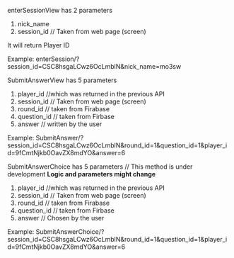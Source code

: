 




enterSessionView has 2 parameters 
1. nick_name
2. session_id // Taken from web page (screen) 

It will return Player ID

Example: 
enterSession/?session_id=CSC8hsgaLCwz6OcLmblN&nick_name=mo3sw


SubmitAnswerView has 5 parameters 

1. player_id //which was returned in the previous API
2. session_id // Taken from web page (screen)
3. round_id  // taken from Firabase 
4. question_id // taken from Firbase 
5. answer // written by the user 

Example:
SubmitAnswer/?session_id=CSC8hsgaLCwz6OcLmblN&round_id=1&question_id=1&player_id=9fCmtNjkb0OavZX8mdYO&answer=6




SubmitAnswerChoice has 5 parameters 
// This method is under development **Logic and parameters might change**

1. player_id //which was returned in the previous API
2. session_id // Taken from web page (screen)
3. round_id  // taken from Firabase 
4. question_id // taken from Firbase 
5. answer // Chosen by the user 

Example:
SubmitAnswerChoice/?session_id=CSC8hsgaLCwz6OcLmblN&round_id=1&question_id=1&player_id=9fCmtNjkb0OavZX8mdYO&answer=6

